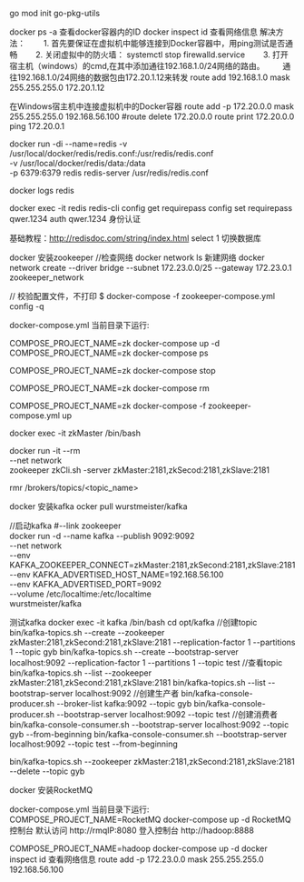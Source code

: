 go mod init go-pkg-utils

docker ps -a    查看docker容器内的ID
docker inspect id 查看网络信息
解决方法：
　　1. 首先要保证在虚拟机中能够连接到Docker容器中，用ping测试是否通畅
　　2. 关闭虚拟中的防火墙： systemctl stop firewalld.service
　　3. 打开宿主机（windows）的cmd,在其中添加通往192.168.1.0/24网络的路由。
　　通往192.168.1.0/24网络的数据包由172.20.1.12来转发
    route add 192.168.1.0 mask 255.255.255.0 172.20.1.12
    
在Windows宿主机中连接虚拟机中的Docker容器
route add -p 172.20.0.0 mask 255.255.255.0 192.168.56.100
#route delete 172.20.0.0
route print 172.20.0.0
ping 172.20.0.1

docker run -di --name=redis -v  /usr/local/docker/redis/redis.conf:/usr/redis/redis.conf \
-v /usr/local/docker/redis/data:/data \
-p 6379:6379 redis redis-server /usr/redis/redis.conf

docker logs redis

docker exec -it redis redis-cli
    config get requirepass
    config set requirepass qwer.1234
    auth qwer.1234  身份认证
    
基础教程：http://redisdoc.com/string/index.html
    select 1    切换数据库

docker 安装zookeeper
//检查网络
docker network ls
新建网络
docker network create --driver bridge --subnet 172.23.0.0/25 --gateway 172.23.0.1  zookeeper_network

// 校验配置文件，不打印
$ docker-compose -f zookeeper-compose.yml config -q

docker-compose.yml 当前目录下运行:

COMPOSE_PROJECT_NAME=zk docker-compose  up -d
COMPOSE_PROJECT_NAME=zk docker-compose ps

COMPOSE_PROJECT_NAME=zk docker-compose stop

COMPOSE_PROJECT_NAME=zk docker-compose rm

COMPOSE_PROJECT_NAME=zk docker-compose -f zookeeper-compose.yml up
    
docker exec -it zkMaster /bin/bash

docker run -it --rm \
        --net network \
        zookeeper zkCli.sh -server zkMaster:2181,zkSecod:2181,zkSlave:2181  
         
rmr /brokers/topics/<topic_name>        
         
docker 安装kafka
ocker pull wurstmeister/kafka

//启动kafka #--link zookeeper \
docker run -d --name kafka --publish 9092:9092 \
--net network \
--env KAFKA_ZOOKEEPER_CONNECT=zkMaster:2181,zkSecond:2181,zkSlave:2181 \
--env KAFKA_ADVERTISED_HOST_NAME=192.168.56.100 \
--env KAFKA_ADVERTISED_PORT=9092  \
--volume /etc/localtime:/etc/localtime \
wurstmeister/kafka    

测试kafka
docker exec -it kafka /bin/bash
cd opt/kafka
//创建topic
bin/kafka-topics.sh --create --zookeeper zkMaster:2181,zkSecond:2181,zkSlave:2181  --replication-factor 1 --partitions 1 --topic gyb
bin/kafka-topics.sh --create --bootstrap-server localhost:9092 --replication-factor 1 --partitions 1 --topic test
//查看topic
bin/kafka-topics.sh --list --zookeeper zkMaster:2181,zkSecond:2181,zkSlave:2181 
bin/kafka-topics.sh --list --bootstrap-server localhost:9092
//创建生产者
bin/kafka-console-producer.sh --broker-list kafka:9092 --topic gyb 
bin/kafka-console-producer.sh --bootstrap-server localhost:9092 --topic test
//创建消费者
bin/kafka-console-consumer.sh --bootstrap-server localhost:9092 --topic gyb --from-beginning
bin/kafka-console-consumer.sh --bootstrap-server localhost:9092 --topic test --from-beginning

bin/kafka-topics.sh  --zookeeper zkMaster:2181,zkSecond:2181,zkSlave:2181 --delete --topic gyb

docker 安装RocketMQ

docker-compose.yml 当前目录下运行:
COMPOSE_PROJECT_NAME=RocketMQ docker-compose  up -d
RocketMQ 控制台
默认访问 http://rmqIP:8080 登入控制台 
http://hadoop:8888


COMPOSE_PROJECT_NAME=hadoop docker-compose  up -d
docker inspect id 查看网络信息
route add -p 172.23.0.0 mask 255.255.255.0 192.168.56.100

